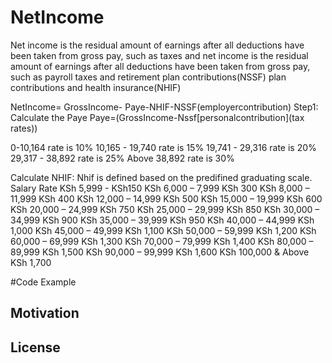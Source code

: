 # NetIncome
Net income is the residual amount of earnings after all deductions have been taken from gross pay, such as taxes and net income is the residual amount of earnings after all deductions have been taken from gross pay, such as payroll taxes and retirement plan contributions(NSSF) plan contributions and health insurance(NHIF)

NetIncome= GrossIncome- Paye-NHIF-NSSF(employercontribution)
Step1:
Calculate the Paye
Paye=(GrossIncome-Nssf[personalcontribution](tax rates))

0-10,164 rate is	10%
10,165 - 19,740	rate is 15%
19,741 - 29,316	rate is 	20%
29,317 - 38,892	rate is 25%
Above 38,892	rate is 30%
<!--we need to find a better way to define this  -->
Calculate NHIF:
Nhif is defined based on the predifined graduating scale.
Salary	Rate
KSh 5,999	-  KSh150
KSh 6,000 – 7,999	KSh 300
KSh 8,000 – 11,999	KSh 400
KSh 12,000 – 14,999	KSh 500
KSh 15,000 – 19,999	KSh 600
KSh 20,000 – 24,999	KSh 750
KSh 25,000 – 29,999	KSh 850
KSh 30,000 – 34,999	KSh 900
KSh 35,000 – 39,999	KSh 950
KSh 40,000 – 44,999	KSh 1,000
KSh 45,000 – 49,999	KSh 1,100
KSh 50,000 – 59,999	KSh 1,200
KSh 60,000 – 69,999	KSh 1,300
KSh 70,000 – 79,999	KSh 1,400
KSh 80,000 – 89,999	KSh 1,500
KSh 90,000 – 99,999	KSh 1,600
KSh 100,000 & Above	KSh 1,700


#Code Example


## Motivation


## License

